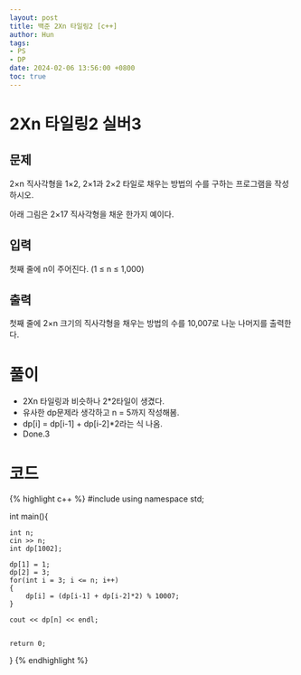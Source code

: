 ```yaml
---
layout: post
title: 백준 2Xn 타일링2 [c++]
author: Hun
tags:
- PS
- DP
date: 2024-02-06 13:56:00 +0800
toc: true
---
```


# 2Xn 타일링2 실버3
## 문제
2×n 직사각형을 1×2, 2×1과 2×2 타일로 채우는 방법의 수를 구하는 프로그램을 작성하시오.

아래 그림은 2×17 직사각형을 채운 한가지 예이다.

## 입력
첫째 줄에 n이 주어진다. (1 ≤ n ≤ 1,000)

## 출력
첫째 줄에 2×n 크기의 직사각형을 채우는 방법의 수를 10,007로 나눈 나머지를 출력한다.

# 풀이
- 2Xn 타일링과 비슷하나 2*2타일이 생겼다.
- 유사한 dp문제라 생각하고 n = 5까지 작성해봄.
- dp[i] = dp[i-1] + dp[i-2]*2라는 식 나옴.
- Done.3

# 코드
{% highlight c++ %}
#include <iostream>
using namespace std;

int main(){

    int n;
    cin >> n;
    int dp[1002];

    dp[1] = 1;
    dp[2] = 3;
    for(int i = 3; i <= n; i++)
    {
        dp[i] = (dp[i-1] + dp[i-2]*2) % 10007;
    }

    cout << dp[n] << endl;


    return 0;
}
{% endhighlight %}